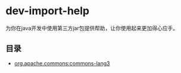 # dev-import-help
为你在java开发中使用第三方jar包提供帮助，让你使用起来更加得心应手。

## 目录

* [org.apache.commons:commons-lang3](org/apache/commons/commons-lang3/README.md)
